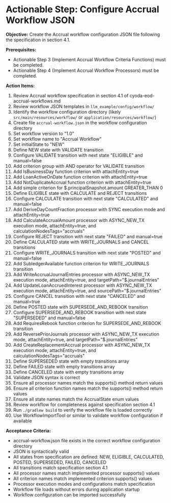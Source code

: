 # Actionable Step: Configure Accrual Workflow JSON

**Objective:** Create the Accrual workflow configuration JSON file following the specification in section 4.1.

**Prerequisites:**
- Actionable Step 3 (Implement Accrual Workflow Criteria Functions) must be completed.
- Actionable Step 4 (Implement Accrual Workflow Processors) must be completed.

**Action Items:**
1. Review Accrual workflow specification in section 4.1 of cyoda-eod-accrual-workflows.md
2. Review workflow JSON templates in `llm_example/config/workflow/`
3. Identify the workflow configuration directory (likely `src/main/resources/workflow/` or `application/resources/workflow/`)
4. Create file `accrual-workflow.json` in the workflow configuration directory
5. Set workflow version to "1.0"
6. Set workflow name to "Accrual Workflow"
7. Set initialState to "NEW"
8. Define NEW state with VALIDATE transition
9. Configure VALIDATE transition with next state "ELIGIBLE" and manual=false
10. Add criterion group with AND operator for VALIDATE transition
11. Add IsBusinessDay function criterion with attachEntity=true
12. Add LoanActiveOnDate function criterion with attachEntity=true
13. Add NotDuplicateAccrual function criterion with attachEntity=true
14. Add simple criterion for $.principalSnapshot.amount GREATER_THAN 0
15. Define ELIGIBLE state with CALCULATE and REJECT transitions
16. Configure CALCULATE transition with next state "CALCULATED" and manual=false
17. Add DeriveDayCountFraction processor with SYNC execution mode and attachEntity=true
18. Add CalculateAccrualAmount processor with ASYNC_NEW_TX execution mode, attachEntity=true, and calculationNodesTags="accruals"
19. Configure REJECT transition with next state "FAILED" and manual=true
20. Define CALCULATED state with WRITE_JOURNALS and CANCEL transitions
21. Configure WRITE_JOURNALS transition with next state "POSTED" and manual=false
22. Add SubledgerAvailable function criterion for WRITE_JOURNALS transition
23. Add WriteAccrualJournalEntries processor with ASYNC_NEW_TX execution mode, attachEntity=true, and targetPath="$.journalEntries"
24. Add UpdateLoanAccruedInterest processor with ASYNC_NEW_TX execution mode, attachEntity=true, and sourcePath="$.journalEntries"
25. Configure CANCEL transition with next state "CANCELED" and manual=true
26. Define POSTED state with SUPERSEDE_AND_REBOOK transition
27. Configure SUPERSEDE_AND_REBOOK transition with next state "SUPERSEDED" and manual=false
28. Add RequiresRebook function criterion for SUPERSEDE_AND_REBOOK transition
29. Add ReversePriorJournals processor with ASYNC_NEW_TX execution mode, attachEntity=true, and targetPath="$.journalEntries"
30. Add CreateReplacementAccrual processor with ASYNC_NEW_TX execution mode, attachEntity=true, and calculationNodesTags="accruals"
31. Define SUPERSEDED state with empty transitions array
32. Define FAILED state with empty transitions array
33. Define CANCELED state with empty transitions array
34. Validate JSON syntax is correct
35. Ensure all processor names match the supports() method return values
36. Ensure all criterion function names match the supports() method return values
37. Ensure all state names match the AccrualState enum values
38. Review workflow for completeness against specification section 4.1
39. Run `./gradlew build` to verify the workflow file is loaded correctly
40. Use WorkflowImportTool or similar to validate workflow configuration if available

**Acceptance Criteria:**
- accrual-workflow.json file exists in the correct workflow configuration directory
- JSON is syntactically valid
- All states from specification are defined: NEW, ELIGIBLE, CALCULATED, POSTED, SUPERSEDED, FAILED, CANCELED
- All transitions match specification section 4.1
- All processor names match implemented processor supports() values
- All criterion names match implemented criterion supports() values
- Processor execution modes and configurations match specification
- Workflow file loads without errors during application startup
- Workflow configuration can be imported successfully

